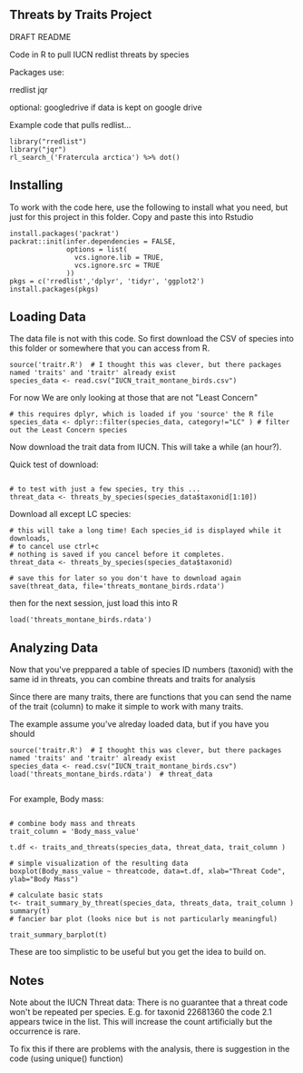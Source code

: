 Threats by Traits Project
----

DRAFT README

Code in R to pull IUCN redlist threats by species


Packages use: 

rredlist
jqr

optional: googledrive if data is kept on google drive

Example code that pulls redlist... 

```
library("rredlist")
library("jqr")
rl_search_('Fratercula arctica') %>% dot()

```

Installing
---

To work with the code here, use the following to install what you need, but just for this project in this folder.  Copy and paste this into Rstudio

```
install.packages('packrat')
packrat::init(infer.dependencies = FALSE,
              options = list(
                vcs.ignore.lib = TRUE,
                vcs.ignore.src = TRUE
              ))
pkgs = c('rredlist','dplyr', 'tidyr', 'ggplot2')
install.packages(pkgs)

```

Loading Data
---


The data file is not with this code. So first download the CSV of species into this folder or somewhere that you can access from R.   

```
source('traitr.R')  # I thought this was clever, but there packages named 'traits' and 'traitr' already exist
species_data <- read.csv("IUCN_trait_montane_birds.csv")
```

For now We are only looking at those that are not "Least Concern"

```
# this requires dplyr, which is loaded if you 'source' the R file 
species_data <- dplyr::filter(species_data, category!="LC" ) # filter out the Least Concern species
```


Now download the trait data from IUCN. This will take a while (an hour?).  

Quick test of download: 
```

# to test with just a few species, try this ... 
threat_data <- threats_by_species(species_data$taxonid[1:10]) 
```

Download all except LC species: 

```
# this will take a long time! Each species_id is displayed while it downloads, 
# to cancel use ctrl+c
# nothing is saved if you cancel before it completes. 
threat_data <- threats_by_species(species_data$taxonid) 

# save this for later so you don't have to download again
save(threat_data, file='threats_montane_birds.rdata')
```

then for the next session, just load this into R

```
load('threats_montane_birds.rdata')
```

Analyzing Data
---

Now that you've preppared a table of species ID numbers (taxonid) with the same id in threats, you can combine threats and traits for analysis

Since there are many traits, there are functions that you can send the name of the trait (column) to make it simple to work with many traits. 

The example assume you've alreday loaded data, but if you have you should

```
source('traitr.R')  # I thought this was clever, but there packages named 'traits' and 'traitr' already exist
species_data <- read.csv("IUCN_trait_montane_birds.csv")
load('threats_montane_birds.rdata')  # threat_data


```

For example, Body mass: 

```

# combine body mass and threats
trait_column = 'Body_mass_value'

t.df <- traits_and_threats(species_data, threat_data, trait_column )

# simple visualization of the resulting data
boxplot(Body_mass_value ~ threatcode, data=t.df, xlab="Threat Code", ylab="Body Mass")

# calculate basic stats 
t<- trait_summary_by_threat(species_data, threats_data, trait_column )
summary(t)
# fancier bar plot (looks nice but is not particularly meaningful)

trait_summary_barplot(t)

```    

These are too simplistic to be useful but you get the idea to build on. 

Notes
---

Note about the IUCN Threat data:   There is no guarantee that a threat code won't be repeated per species.  E.g. for taxonid 22681360 the code 2.1 appears twice in the list.   This will increase the count artificially but the occurrence is rare.  

To fix this if there are problems with the analysis, there is suggestion in the code (using unique() function) 